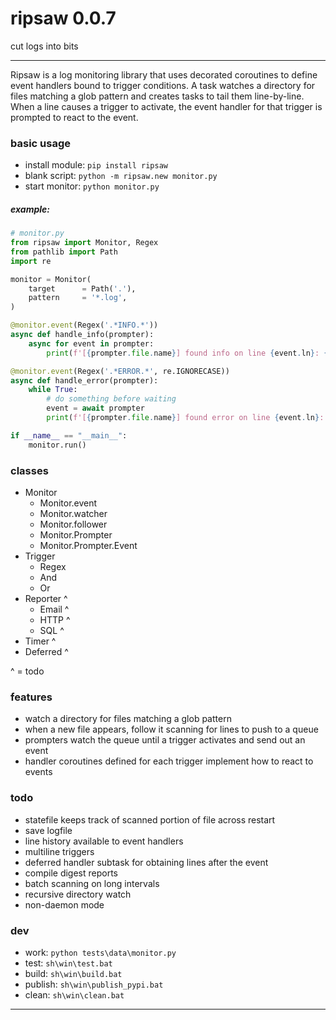 # ripsaw 0.0.7
cut logs into bits

---

Ripsaw is a log monitoring library that uses decorated coroutines to define event handlers bound to trigger conditions. 
A task watches a directory for files matching a glob pattern and creates tasks to tail them line-by-line.
When a line causes a trigger to activate, the event handler for that trigger is prompted to react to the event. 

### basic usage
* install module: `pip install ripsaw` 
* blank script: `python -m ripsaw.new monitor.py`
* start monitor: `python monitor.py`

##### example:
```python
# monitor.py
from ripsaw import Monitor, Regex
from pathlib import Path
import re

monitor = Monitor(
    target      = Path('.'),
    pattern     = '*.log',
)

@monitor.event(Regex('.*INFO.*'))
async def handle_info(prompter):
    async for event in prompter:
        print(f'[{prompter.file.name}] found info on line {event.ln}: {event.line.strip()}, {event.match}')

@monitor.event(Regex('.*ERROR.*', re.IGNORECASE))
async def handle_error(prompter):
    while True:
        # do something before waiting
        event = await prompter
        print(f'[{prompter.file.name}] found error on line {event.ln}: {event.line.strip()}, {event.match}')

if __name__ == "__main__":
    monitor.run()
```

### classes
* Monitor
    * Monitor.event
    * Monitor.watcher
    * Monitor.follower
    * Monitor.Prompter
    * Monitor.Prompter.Event
* Trigger
    * Regex
    * And
    * Or
* Reporter ^
    * Email ^
    * HTTP ^
    * SQL ^
* Timer ^
* Deferred ^

^ = todo

### features
* watch a directory for files matching a glob pattern
* when a new file appears, follow it scanning for lines to push to a queue
* prompters watch the queue until a trigger activates and send out an event
* handler coroutines defined for each trigger implement how to react to events

### todo
* statefile keeps track of scanned portion of file across restart
* save logfile
* line history available to event handlers
* multiline triggers
* deferred handler subtask for obtaining lines after the event
* compile digest reports
* batch scanning on long intervals
* recursive directory watch
* non-daemon mode
    
### dev
* work: `python tests\data\monitor.py`
* test: `sh\win\test.bat`  
* build: `sh\win\build.bat`
* publish: `sh\win\publish_pypi.bat`
* clean: `sh\win\clean.bat`


---
